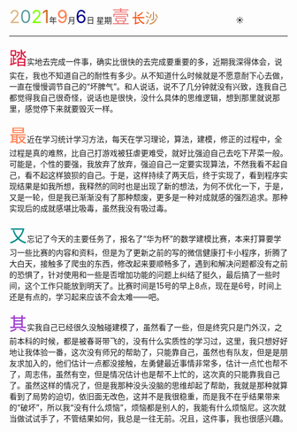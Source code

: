 <font size=6><font color=#DEB887>2</font><font color=#5F9EA0>0</font><font color=7FFF00>2</font><font color=#D2691E>1</font></font>年<font size=6 color=FF7F50>9</font>月<font size=6 color=#00008B>6</font>日 星期<font size=6 color=#F08080>壹</font>
<font size=5><font color=#FF4500>长</font><font color=#CD853F>沙</font></font>&emsp;&emsp;&emsp;&emsp;&emsp;&emsp;&emsp;&emsp;&emsp;&emsp;:sunny:

****

<font size=6 color=#DC143C>踏</font>实地去完成一件事，确实比很快的去完成要重要的多，近期我深得体会，说实在，我也不知道自己的耐性有多少。从不知道什么时候就是不愿意耐下心去做，一直在慢慢调节自己的“坏脾气”。和人说话，说不了几分钟就没有兴致，连我自己都觉得我自己很奇怪，说话也是很快，没什么具体的思维逻辑，想到那里就说那里，感觉停下来就要毁灭一样。

<font size=6 color=#FF7F50 >最</font>近在学习统计学习方法，每天在学习理论，算法，建模，修正的过程中，全过程是真的难熬，比自己打游戏被狂虐更难受，就好比强迫自己去吃下芹菜一般。可能是，个性的要强，我放弃了放弃，强迫自己一定要实现算法，不然我看不起自己，看不起这样狼狈的自己。于是，这样持续了两天后，终于实现了，看到程序实现结果是如我所想，我释然的同时也是出现了新的想法，为何不优化一下，于是，又是一轮，但是我已渐渐没有了那种颓废，更多是一种对成就感的强烈追求。那种实现后的成就感堪比吸毒，虽然我没有吸过毒。

<font color=#008B8B size=6>又</font>忘记了今天的主要任务了，报名了“华为杯”的数学建模比赛，本来打算要学习一些比赛的内容和资料，但是为了更新之前的写的微信健康打卡小程序，折腾了大白天，接触多了爬虫的东西，修改起来要顺畅多了，遇到和解决问题都没有之前的恐惧了，针对使用和一些是否增加功能的问题上纠结了挺久，最后搞了一些时间，这个工作只能放到明天了。比赛时间是15号的早上8点，现在是6号，时间上还是有点的，学习起来应该不会太难——吧。

<font size=6 color=#9932CC>其</font>实我自己已经很久没触碰建模了，虽然看了一些，但是终究只是门外汉，之前本科的时候，都是被春哥带飞的，没有什么实质性的学习过，这里，我只想好好地让我体验一番，这次没有师兄的帮助了，只能靠自己，虽然也有队友，但是是朋友求加入的，他们估计一点都没接触，左勇健最近事情非常多，估计一点忙也帮不了，周志伟，虽然有空，但是情况估计也是帮不上忙的，这次真的只能靠我自己了。虽然这样的情况了，但是我那种没头没脑的思维却起了帮助，我就是那种就算看到了局势的迫切，依旧面无改色，这并不是我很稳重，而是我不在乎结果带来的“破坏”，所以我“没有什么烦恼”，烦恼都是别人的，我能有什么烦恼尼。这次就当做试试手了，不管结果如何，我总是一往无前。况且，这件事，我也很感兴趣。